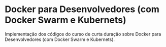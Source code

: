 # Docker para Desenvolvedores (com Docker Swarm e Kubernets)

Implementação dos códigos do curso de curta duração sobre Docker para Desenvolvedores (com Docker Swarm e Kubernets).
